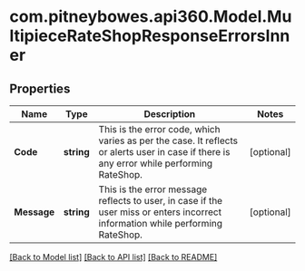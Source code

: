 # com.pitneybowes.api360.Model.MultipieceRateShopResponseErrorsInner

## Properties

Name | Type | Description | Notes
------------ | ------------- | ------------- | -------------
**Code** | **string** | This is the error code, which varies as per the case. It reflects or alerts user in case if there is any error while performing RateShop.  | [optional] 
**Message** | **string** | This is the error message reflects to user, in case if the user miss or enters incorrect information while performing RateShop. | [optional] 

[[Back to Model list]](../README.md#documentation-for-models) [[Back to API list]](../README.md#documentation-for-api-endpoints) [[Back to README]](../README.md)

